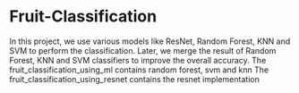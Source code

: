# Fruit-Classification
In this project, we use various models like ResNet, Random Forest, KNN and SVM to perform the classification. Later, we merge the result of Random Forest, KNN and SVM classifiers to improve the overall accuracy.
The fruit_classification_using_ml contains random forest, svm and knn
The fruit_classification_using_resnet contains the resnet implementation
